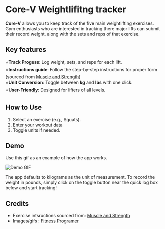 # Core-V  Weightlifitng tracker
**Core-V** allows you to keep track of the five main weightlifting exercises. Gym enthusiasts who are interested in tracking there major lifts can submit their record weight, along with the sets and reps of that exercise.

## Key features
⭐**Track Progess**: Log weight, sets, and reps for each lift.  
⭐**Instructions guide**: Follow the step-by-step instructions for proper form (sourced  from [Muscle and Strength](https://www.muscleandstrength.com/))  
⭐**Unit Conversion**: Toggle between **kg** and **lbs** with one click.  
⭐**User-Friendly**: Designed for lifters of all levels.  

## How to Use
1. Select an exercise (e.g., Squats).
2. Enter your workout data
3. Toggle units if needed.

## Demo
Use this gif as an example of how the app works.

![Demo GIF](media/basic-navigation-1749352252389-ezgif.com-video-to-gif-converter.gif)

The app defaults to kilograms as the unit of measurement. To record the weight in pounds, simply click on the toggle button near the quick log box below and start tracking!

## Credits
- Exercise intsructions sourced from: [Muscle and Strength](https://www.muscleandstrength.com/)
- Images/gifs : [Fitness Programer](https://fitnessprogramer.com/)